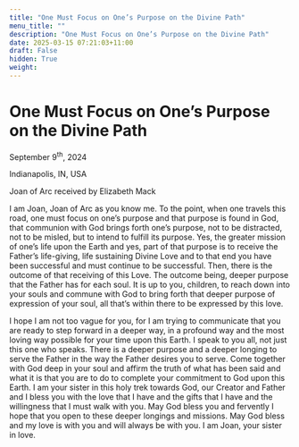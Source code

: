 ```yaml
---
title: "One Must Focus on One’s Purpose on the Divine Path"
menu_title: ""
description: "One Must Focus on One’s Purpose on the Divine Path"
date: 2025-03-15 07:21:03+11:00
draft: False
hidden: True
weight:
---
```

# One Must Focus on One’s Purpose on the Divine Path

September 9<sup>th</sup>, 2024

Indianapolis, IN, USA

Joan of Arc received by Elizabeth Mack

I am Joan, Joan of Arc as you know me. To the point, when one travels this road, one must focus on one’s purpose and that purpose is found in God, that communion with God brings forth one’s purpose, not to be distracted, not to be misled, but to intend to fulfill its purpose. Yes, the greater mission of one’s life upon the Earth and yes, part of that purpose is to receive the Father’s life-giving, life sustaining Divine Love and to that end you have been successful and must continue to be successful. Then, there is the outcome of that receiving of this Love. The outcome being, deeper purpose that the Father has for each soul. It is up to you, children, to reach down into your souls and commune with God to bring forth that deeper purpose of expression of your soul, all that’s within there to be expressed by this love.

I hope I am not too vague for you, for I am trying to communicate that you are ready to step forward in a deeper way, in a profound way and the most loving way possible for your time upon this Earth. I speak to you all, not just this one who speaks. There is a deeper purpose and a deeper longing to serve the Father in the way the Father desires you to serve. Come together with God deep in your soul and affirm the truth of what has been said and what it is that you are to do to complete your commitment to God upon this Earth. I am your sister in this holy trek towards God, our Creator and Father and I bless you with the love that I have and the gifts that I have and the willingness that I must walk with you. May God bless you and fervently I hope that you open to these deeper longings and missions. May God bless and my love is with you and will always be with you. I am Joan, your sister in love.

